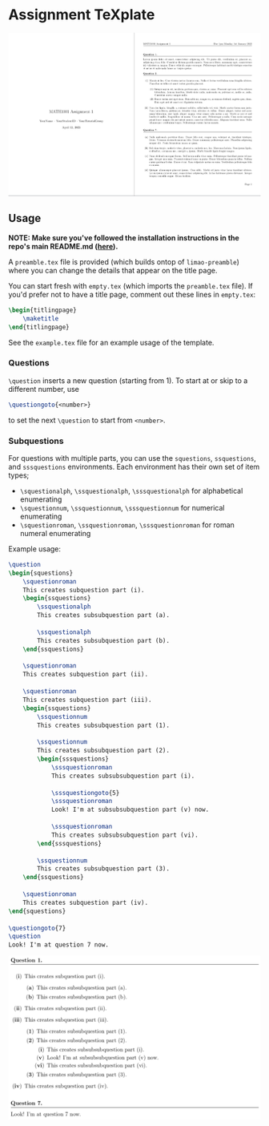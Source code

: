 # Assignment TeXplate

![Assignment TeXplate 1](../assets/assignment-texplate-1.png)
## Usage

**NOTE: Make sure you've followed the installation instructions in the repo's main README.md ([here](../README.md)).**

A `preamble.tex` file is provided (which builds ontop of `limao-preamble`) where you can change the details that appear on the title page.

You can start fresh with `empty.tex` (which imports the `preamble.tex` file). If you'd prefer not to have a title page, comment out these lines in `empty.tex`:

```tex
\begin{titlingpage}
    \maketitle
\end{titlingpage}
```

See the `example.tex` file for an example usage of the template.

### Questions
`\question` inserts a new question (starting from 1). To start at or skip to a different number, use

```tex
\questiongoto{<number>}
```

to set the next `\question` to start from `<number>`.

### Subquestions

For questions with multiple parts, you can use the `squestions`, `ssquestions`, and `sssquestions` environments. Each environment has their own set of item types;

- `\squestionalph`, `\ssquestionalph`, `\sssquestionalph` for alphabetical enumerating
- `\squestionnum`, `\ssquestionnum`, `\sssquestionnum` for numerical enumerating
- `\squestionroman`, `\ssquestionroman`, `\sssquestionroman` for roman numeral enumerating

Example usage:

```tex
\question
\begin{squestions}
    \squestionroman
    This creates subquestion part (i).
    \begin{ssquestions}
        \ssquestionalph
        This creates subsubquestion part (a).

        \ssquestionalph
        This creates subsubquestion part (b).
    \end{ssquestions}

    \squestionroman
    This creates subquestion part (ii).

    \squestionroman
    This creates subquestion part (iii).
    \begin{ssquestions}
        \ssquestionnum
        This creates subsubquestion part (1).

        \ssquestionnum
        This creates subsubquestion part (2).
        \begin{sssquestions}
            \sssquestionroman
            This creates subsubsubquestion part (i).

            \sssquestiongoto{5}
            \sssquestionroman
            Look! I'm at subsubsubquestion part (v) now.

            \sssquestionroman
            This creates subsubsubquestion part (vi).
        \end{sssquestions}

        \ssquestionnum
        This creates subsubquestion part (3).
    \end{ssquestions}

    \squestionroman
    This creates subquestion part (iv).
\end{squestions}

\questiongoto{7}
\question
Look! I'm at question 7 now.
```

![Assignment TeXplate 2](../assets/assignment-texplate-2.png)

